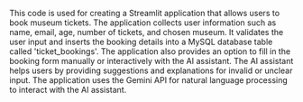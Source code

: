 This code is used for creating a Streamlit application that allows users to book museum tickets. 
The application collects user information such as name, email, age, number of tickets, and chosen museum. 
It validates the user input and inserts the booking details into a MySQL database table called 'ticket_bookings'. 
The application also provides an option to fill in the booking form manually or interactively with the AI assistant. 
The AI assistant helps users by providing suggestions and explanations for invalid or unclear input. 
The application uses the Gemini API for natural language processing to interact with the AI assistant.
